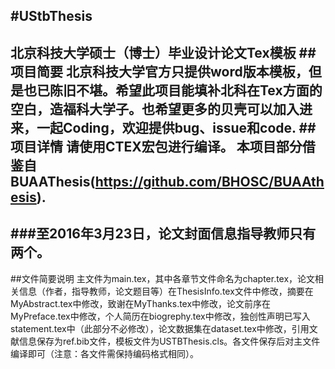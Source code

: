 ﻿#UStbThesis
------
北京科技大学硕士（博士）毕业设计论文Tex模板
##项目简要
北京科技大学官方只提供word版本模板，但是也已陈旧不堪。希望此项目能填补北科在Tex方面的空白，造福科大学子。也希望更多的贝壳可以加入进来，一起Coding，欢迎提供bug、issue和code.
##项目详情
请使用CTEX宏包进行编译。
本项目部分借鉴自BUAAThesis(https://github.com/BHOSC/BUAAthesis).
------
###至2016年3月23日，论文封面信息指导教师只有两个。
------
##文件简要说明
主文件为main.tex，其中各章节文件命名为chapter.tex，论文相关信息（作者，指导教师，论文题目等）在ThesisInfo.tex文件中修改，摘要在MyAbstract.tex中修改，致谢在MyThanks.tex中修改，论文前序在MyPreface.tex中修改，个人简历在biogrephy.tex中修改，独创性声明已写入statement.tex中（此部分不必修改），论文数据集在dataset.tex中修改，引用文献信息保存为ref.bib文件，模板文件为USTBThesis.cls。各文件保存后对主文件编译即可（注意：各文件需保持编码格式相同）。
